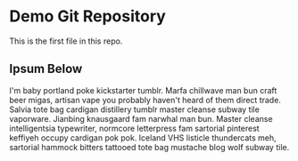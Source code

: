 # Demo Git Repository

This is the first file in this repo.

## Ipsum Below

I'm baby portland poke kickstarter tumblr. Marfa chillwave man bun craft beer migas, artisan vape you probably haven't heard of them direct trade. Salvia tote bag cardigan distillery tumblr master cleanse subway tile vaporware. Jianbing knausgaard fam narwhal man bun. Master cleanse intelligentsia typewriter, normcore letterpress fam sartorial pinterest keffiyeh occupy cardigan pok pok. Iceland VHS listicle thundercats meh, sartorial hammock bitters tattooed tote bag mustache blog wolf subway tile.

